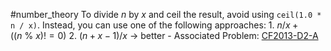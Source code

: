 #number_theory
To divide $n$ by $x$ and ceil the result, avoid using `ceil(1.0 * n / x)`. Instead, you can use one of the following approaches:
    1. $n / x + ((n\ \%\ x) != 0)$
    2. $(n + x - 1) / x$ -> better
	- Associated Problem: [CF2013-D2-A](https://codeforces.com/problemset/problem/2013/A)